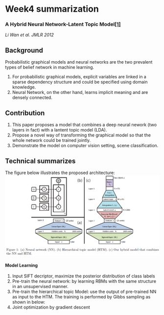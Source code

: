 # Week4 summarization
### A Hybrid Neural Network-Latent Topic Model[[1]](https://cs.nyu.edu/~wanli/wan-zhu-fergus12.pdf)<br>
*Li Wan et al. JMLR 2012*

## Background
Probabilistic graphical models and neural networks are the two prevalent types of belief network in machine learning.
1. For probabilistic graphical models, explicit variables are linked in a sparse dependency structure and could be specified using domain knowledge.
2. Neural Network, on the other hand, learns implicit meaning and are densely connected.

## Contribution
1. This paper proposes a model that combines a deep neural nework (two layers in fact) with a lantent topic model (LDA).
2. Propose a novel way of transforming the graphical model so that the whole network could be trained jointly.
3. Demonstrate the model on computer vision setting, scene classification.

## Technical summarizes
The figure below illustrates the proposed architecture:
<img src="https://github.com/thtang/aMMAI2018-paper-summary/blob/master/A%20Hybrid%20Neural%20Network-Latent%20Topic%20Model/f1.png" width=760>

#### Model Learning
1. Input SIFT decriptor, maximize the posterior distribution of class labels
2. Pre-train the neural network: by learning RBMs with the same structure in an unsupervised manner.
3. Pre-train the hierarchical topic Model: use the output of pre-trained NN as input to the HTM. The training is performed by Gibbs sampling as shown in below:
4. Joint optimization by gradient descent
